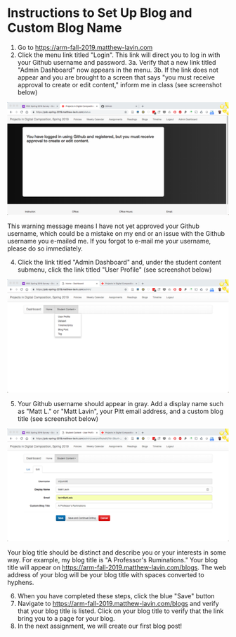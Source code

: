 # Instructions to Set Up Blog and Custom Blog Name

1. Go to https://arm-fall-2019.matthew-lavin.com
2. Click the menu link titled "Login". This link will direct you to log in with your Github username and password.
3a. Verify that a new link titled "Admin Dashboard" now appears in the menu. 
3b. If the link does not appear and you are brought to a screen that says "you must receive approval to create or edit content," inform me in class (see screenshot below) 

![Pending Approval Screenshot](pending-approval.png)

This warning message means I have not yet approved your Github username, which could be a mistake on my end or an issue with the Github username you e-mailed me. If you forgot to e-mail me your username, please do so immediately.    

4. Click the link titled "Admin Dashboard" and, under the student content submenu, click the link titled "User Profile" (see screenshot below)

![Link Screenshot](menu-link.png)

5. Your Github username should appear in gray. Add a display name such as "Matt L." or "Matt Lavin", your Pitt email address, and a custom blog title (see screenshot below)

![User Profile Screenshot](user-profile.png)

Your blog title should be distinct and describe you or your interests in some way. For example, my blog title is "A Professor's Ruminations." Your blog title will appear on https://arm-fall-2019.matthew-lavin.com/blogs. The web address of your blog will be your blog title with spaces converted to hyphens. 

6. When you have completed these steps, click the blue "Save" button
7. Navigate to https://arm-fall-2019.matthew-lavin.com/blogs and verify that your blog title is listed. Click on your blog title to verify that the link bring you to a page for your blog. 
8. In the next assignment, we will create our first blog post!
